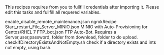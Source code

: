 This recipes requires from you to fullfill credentials after importing it. Please edit this tasks and fullfill all requered variables.

enable_disable_remote_maintenance.json ngrokRecipe
Start_restart_File_Server_MINIO.json MINIO with Auto-Provisioning for Centos/RHEL 7
FTP_bot.json FTP Auto-Bot. Requires a Server,user,password, folder from download, folder to do upload.
checkIfDirectoryExistsAndNotEmpty.sh check if a directory exists and ints not empty, using bash.
